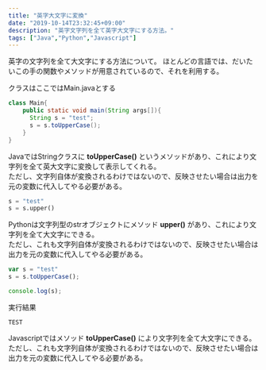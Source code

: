 ```yaml
---
title: "英字大文字に変換"
date: "2019-10-14T23:32:45+09:00"
description: "英字文字列を全て英字大文字にする方法。"
tags: ["Java","Python","Javascript"]
---
```


英字の文字列を全て大文字にする方法について。
ほとんどの言語では、だいたいこの手の関数やメソッドが用意されているので、それを利用する。

<div class="note_content_by_programming_language" id="note_content_Java">

クラスはここではMain.javaとする

```java
class Main{
    public static void main(String args[]){
      String s = "test";
      s = s.toUpperCase();
    }
}
```

JavaではStringクラスに **toUpperCase()** というメソッドがあり、これにより文字列を全て英大文字に変換して表示してくれる。<br>
ただし、文字列自体が変換されるわけではないので、反映させたい場合は出力を元の変数に代入してやる必要がある。

</div>
<div class="note_content_by_programming_language" id="note_content_Python">

```python
s = "test"
s = s.upper()
```

Pythonは文字列型のstrオブジェクトにメソッド **upper()** があり、これにより文字列を全て大文字にできる。<br>
ただし、これも文字列自体が変換されるわけではないので、反映させたい場合は出力を元の変数に代入してやる必要がある。


</div>
<div class="note_content_by_programming_language" id="note_content_Javascript">

```javascript
var s = "test"
s = s.toUpperCase();

console.log(s);
```

実行結果

```
TEST
```

Javascriptではメソッド **toUpperCase()** により文字列を全て大文字にできる。<br>
ただし、これも文字列自体が変換されるわけではないので、反映させたい場合は出力を元の変数に代入してやる必要がある。


</div>

